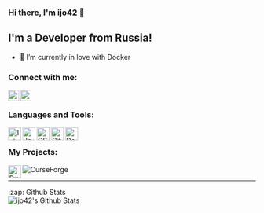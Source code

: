 ### Hi there, I'm ijo42 👋

## I'm a Developer from Russia!

- 🌱 I’m currently in love with Docker

### Connect with me:

[<img align="left" alt="ijo42 | Discord" width="22px" src="https://cdn.jsdelivr.net/npm/simple-icons@3.4.1/icons/discord.svg" />][discord]
[<img align="left" alt="ijo42 | Telegram" width="22px" src="https://cdn.jsdelivr.net/npm/simple-icons@3.7.0/icons/telegram.svg" />][telegram]
<br />

### Languages and Tools:

[<img align="left" alt="IntellijIdea" width="26px" src="https://cdn.jsdelivr.net/npm/simple-icons@3.4.1/icons/intellijidea.svg" />][github]
[<img align="left" alt="Java"   width="26px" src="https://cdn.jsdelivr.net/npm/simple-icons@3.4.1/icons/java.svg" />][github]
[<img align="left" alt="CSharp" width="26px" src="https://cdn.jsdelivr.net/npm/simple-icons@3.4.1/icons/csharp.svg" />][github]
[<img align="left" alt="GitHub" width="26px" src="https://cdn.jsdelivr.net/npm/simple-icons@3.7.0/icons/github.svg" />][github]
[<img align="left" alt="Docker" width="26px" src="https://cdn.jsdelivr.net/npm/simple-icons@3.4.1/icons/docker.svg" />][dockerhub]

<br />

### My Projects:
[<img align="left" alt="DuckBombs" width="26px" src="https://cdn.jsdelivr.net/npm/simple-icons@3.7.0/icons/googleplay.svg" />][gplay]



[<img align="left" alt="CurseForge" src="http://cf.way2muchnoise.eu/author/full_ijo42_downloads.svg?badge_style=for_the_badge" />][curseforge]
<br />

---

  <summary>:zap: Github Stats</summary>

  <img align="left" alt="ijo42's Github Stats" src="https://github-readme-stats.vercel.app/api?username=ijo42&bg_color=30,e96443,904e95&title_color=fff&text_color=fff&show_icons=true&hide_border=true" />


[discord]: https://discord.gg/4ZYazbM
[github]: https://github.com/ijo42
[email]: mailto:admin@ijo42.ru
[dockerhub]: https://hub.docker.com/u/ijo42
[telegram]: https://t.me/JoshOOOWAH
[gplay]: https://duck.ijo42.ru
[curseforge]: https://www.curseforge.com/members/ijo42/projects
